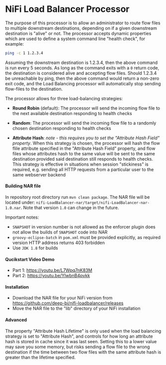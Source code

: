 # NiFi Load Balancer Processor

The purpose of this processor is to allow an administrator to route flow files to multiple downstream destinations,
depending on if a given downstream destination is "alive" or not. The processor accepts dynamic properties which
are used to define a system command line "health check", for example:

```bash
ping -c 1 1.2.3.4
```

Assuming the downstream destination is 1.2.3.4, then the above command is run every 5 seconds. As long as the 
command exits with a `0` return code, the destination is considered alive and accepting flow files. Should 1.2.3.4
be unreachable by ping, then the above command would return a non-zero exit code, and the Load Balancing processor
will automatically stop sending flow-files to the destination.

The processor allows for three load-balancing strategies:

- **Round Robin** (default): The processor will send the incoming flow file to the next available destination 
responding to health checks

- **Random**: The processor will send the incoming flow file to a randomly chosen destination responding to 
health checks
 
- **Attribute Hash**: *note - this requires you to set the "Attribute Hash Field" property*. When this strategy is 
chosen, the processor will hash the flow flile attribute specified in the "Attribute Hash Field" property, and 
flow files whose attributes hash to the same value will be sent to the same destination provided said destination
still responds to health checks. This strategy is effective in situations when session "stickiness" is required,
e.g. sending all HTTP requests from a particular user to the same webserver backend

#### Building NAR file

In repository root directory run `mvn clean package`. The NAR file will be located under: 
`nifi-LoadBalancer-nar/target/nifi-LoadBalancer-nar-1.0.nar`. Note that version `1.0` can change in the future.

Important notes:

- `SNAPSHOT` in version number is not allowed as the enforcer plugin does not allow the builds of `SNAPSHOT` code into NAR
- `groovy-eclipse-batch` in `pom.xml` must be provided explicitly, as required version HTTP address returns 403 forbidden
- Use `JDK 1.8` for builds

#### Qucikstart Video Demo

- Part 1: https://youtu.be/L7Wpq7nK83M
- Part 2: https://youtu.be/YlwbnB4pvkk

#### Installation

- Download the NAR file for your NiFi version from https://github.com/deep-bi/nifi-loadbalancer/releases
- Move the NAR file to the "lib" directory of your NiFi installation

#### Advanced

The property "Attribute Hash Lifetime" is only used when the load balancing strategy is set to "Attribute Hash",
and controls for how long an attribute hash is stored in cache since it was last seen. Setting this to a lower
value may save you some memory, but risks sending a flow file to the wrong destination if the time between
two flow files with the same attribute hash is greater than the lifetime specified.

 
 
